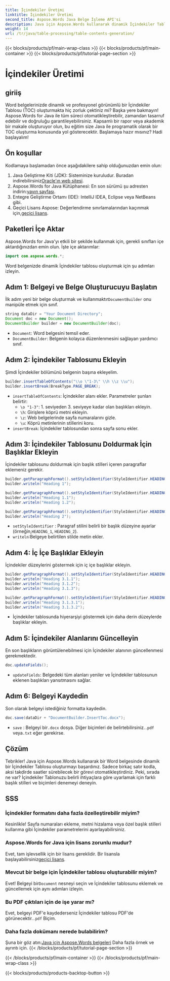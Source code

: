 ```yaml
---
title: İçindekiler Üretimi
linktitle: İçindekiler Üretimi
second_title: Aspose.Words Java Belge İşleme API'si
description: Java için Aspose.Words kullanarak dinamik İçindekiler Tablosu oluşturmayı öğrenin. Adım adım rehberlik ve kaynak kodu örnekleriyle İçindekiler Tablosu oluşturma konusunda ustalaşın.
weight: 14
url: /tr/java/table-processing/table-contents-generation/
---
```


{{< blocks/products/pf/main-wrap-class >}}
{{< blocks/products/pf/main-container >}}
{{< blocks/products/pf/tutorial-page-section >}}

# İçindekiler Üretimi

## giriiş

Word belgelerinizde dinamik ve profesyonel görünümlü bir İçindekiler Tablosu (TOC) oluşturmakta hiç zorluk çektiniz mi? Başka yere bakmayın! Aspose.Words for Java ile tüm süreci otomatikleştirebilir, zamandan tasarruf edebilir ve doğruluğu garantileyebilirsiniz. Kapsamlı bir rapor veya akademik bir makale oluşturuyor olun, bu eğitim size Java ile programatik olarak bir TOC oluşturma konusunda yol gösterecektir. Başlamaya hazır mısınız? Hadi başlayalım!

## Ön koşullar

Kodlamaya başlamadan önce aşağıdakilere sahip olduğunuzdan emin olun:

1.  Java Geliştirme Kiti (JDK): Sisteminize kuruludur. Buradan indirebilirsiniz[Oracle'ın web sitesi](https://www.oracle.com/java/technologies/javase-downloads.html).
2.  Aspose.Words for Java Kütüphanesi: En son sürümü şu adresten indirin:[yayın sayfası](https://releases.aspose.com/words/java/).
3. Entegre Geliştirme Ortamı (IDE): IntelliJ IDEA, Eclipse veya NetBeans gibi.
4.  Geçici Lisans Aspose: Değerlendirme sınırlamalarından kaçınmak için,[geçici lisans](https://purchase.aspose.com/temporary-license/).

## Paketleri İçe Aktar

Aspose.Words for Java'yı etkili bir şekilde kullanmak için, gerekli sınıfları içe aktardığınızdan emin olun. İşte içe aktarımlar:

```java
import com.aspose.words.*;
```

Word belgenizde dinamik İçindekiler tablosu oluşturmak için şu adımları izleyin.

## Adım 1: Belgeyi ve Belge Oluşturucuyu Başlatın

 İlk adım yeni bir belge oluşturmak ve kullanmaktır`DocumentBuilder` onu manipüle etmek için sınıf.


```java
string dataDir = "Your Document Directory";
Document doc = new Document();
DocumentBuilder builder = new DocumentBuilder(doc);
```

- `Document`: Word belgesini temsil eder.
- `DocumentBuilder`: Belgenin kolayca düzenlenmesini sağlayan yardımcı sınıf.

## Adım 2: İçindekiler Tablosunu Ekleyin

Şimdi İçindekiler bölümünü belgenin başına ekleyelim.


```java
builder.insertTableOfContents("\\o \"1-3\" \\h \\z \\u");
builder.insertBreak(BreakType.PAGE_BREAK);
```

- `insertTableOfContents`: İçindekiler alanı ekler. Parametreler şunları belirtir:
  - `\o "1-3"`: 1. seviyeden 3. seviyeye kadar olan başlıkları ekleyin.
  - `\h`: Girişlere köprü metni ekleyin.
  - `\z`: Web belgelerinde sayfa numaralarını gizle.
  - `\u`: Köprü metinlerinin stillerini koru.
- `insertBreak`: İçindekiler tablosundan sonra sayfa sonu ekler.

## Adım 3: İçindekiler Tablosunu Doldurmak İçin Başlıklar Ekleyin

İçindekiler tablosunu doldurmak için başlık stilleri içeren paragraflar eklemeniz gerekir.


```java
builder.getParagraphFormat().setStyleIdentifier(StyleIdentifier.HEADING_1);
builder.writeln("Heading 1");

builder.getParagraphFormat().setStyleIdentifier(StyleIdentifier.HEADING_2);
builder.writeln("Heading 1.1");
builder.writeln("Heading 1.2");

builder.getParagraphFormat().setStyleIdentifier(StyleIdentifier.HEADING_1);
builder.writeln("Heading 2");
```

- `setStyleIdentifier` : Paragraf stilini belirli bir başlık düzeyine ayarlar (örneğin,`HEADING_1`, `HEADING_2`).
- `writeln`:Belgeye belirtilen stilde metin ekler.

## Adım 4: İç İçe Başlıklar Ekleyin

İçindekiler düzeylerini göstermek için iç içe başlıklar ekleyin.


```java
builder.getParagraphFormat().setStyleIdentifier(StyleIdentifier.HEADING_3);
builder.writeln("Heading 3.1.1");
builder.writeln("Heading 3.1.2");
builder.writeln("Heading 3.1.3");

builder.getParagraphFormat().setStyleIdentifier(StyleIdentifier.HEADING_4);
builder.writeln("Heading 3.1.3.1");
builder.writeln("Heading 3.1.3.2");
```

- İçindekiler tablosunda hiyerarşiyi göstermek için daha derin düzeylerde başlıklar ekleyin.

## Adım 5: İçindekiler Alanlarını Güncelleyin

En son başlıkların görüntülenebilmesi için İçindekiler alanının güncellenmesi gerekmektedir.


```java
doc.updateFields();
```

- `updateFields`: Belgedeki tüm alanları yeniler ve İçindekiler tablosunun eklenen başlıkları yansıtmasını sağlar.

## Adım 6: Belgeyi Kaydedin

Son olarak belgeyi istediğiniz formatta kaydedin.


```java
doc.save(dataDir + "DocumentBuilder.InsertToc.docx");
```

- `save` : Belgeyi bir`.docx` dosya. Diğer biçimleri de belirtebilirsiniz.`.pdf` veya`.txt` eğer gerekirse.

## Çözüm

Tebrikler! Java için Aspose.Words kullanarak bir Word belgesinde dinamik bir İçindekiler Tablosu oluşturmayı başardınız. Sadece birkaç satır kodla, aksi takdirde saatler sürebilecek bir görevi otomatikleştirdiniz. Peki, sırada ne var? İçindekiler Tablonuzu belirli ihtiyaçlara göre uyarlamak için farklı başlık stilleri ve biçimleri denemeyi deneyin.

## SSS

### İçindekiler formatını daha fazla özelleştirebilir miyim?
Kesinlikle! Sayfa numaraları ekleme, metni hizalama veya özel başlık stilleri kullanma gibi İçindekiler parametrelerini ayarlayabilirsiniz.

### Aspose.Words for Java için lisans zorunlu mudur?
 Evet, tam işlevsellik için bir lisans gereklidir. Bir lisansla başlayabilirsiniz[geçici lisans](https://purchase.aspose.com/temporary-license/).

### Mevcut bir belge için İçindekiler tablosu oluşturabilir miyim?
 Evet! Belgeyi bir`Document` nesneyi seçin ve İçindekiler tablosunu eklemek ve güncellemek için aynı adımları izleyin.

### Bu PDF çıktıları için de işe yarar mı?
 Evet, belgeyi PDF'e kaydederseniz İçindekiler tablosu PDF'de görünecektir.`.pdf` Biçim.

### Daha fazla dokümanı nerede bulabilirim?
 Şuna bir göz atın:[Java için Aspose.Words belgeleri](https://reference.aspose.com/words/java/) Daha fazla örnek ve ayrıntı için.
{{< /blocks/products/pf/tutorial-page-section >}}

{{< /blocks/products/pf/main-container >}}
{{< /blocks/products/pf/main-wrap-class >}}

{{< blocks/products/products-backtop-button >}}
